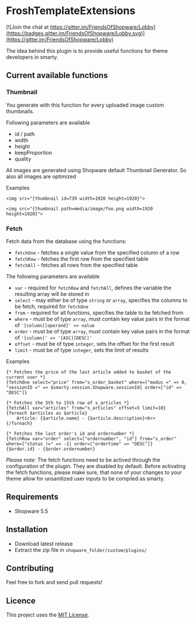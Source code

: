 # FroshTemplateExtensions

[![Join the chat at https://gitter.im/FriendsOfShopware/Lobby](https://badges.gitter.im/FriendsOfShopware/Lobby.svg)](https://gitter.im/FriendsOfShopware/Lobby)


The idea behind this plugin is to provide useful functions for theme developers in smarty.

## Current available functions


### Thumbnail

You generate with this function for every uploaded image custom thumbnails.

Following parameters are available

* id / path 
* width
* height
* keepProportion
* quality

All images are generated using Shopware default Thumbnail Generator. So also all images are optimized

Examples

```
<img src="{thumbnail id=739 width=1920 height=1920}">
```

```
<img src="{thumbnail path=media/image/foo.png width=1920 height=1920}">
```

### Fetch

Fetch data from the database using the functions:

* `fetchOne` - fetches a single value from the specified column of a row
* `fetchRow` - fetches the first row from the specified table
* `fetchAll` - fetches all rows from the specified table

The following parameters are available

* `var` - required for `fetchRow` and `fetchAll`, defines the variable the resulting array will be stored in
* `select` - may either be of type `string` or `array`, specifies the columns to be fetch, required for `fetchOne`
* `from` - required for all functions, specifies the table to be fetched from
* `where` - must be of type `array`, must contain key value pairs in the format of `'[column][operand]' => value` 
* `order` - must be of type `array`, must contain key value pairs in the format of `'[column]' => '[ASC][DESC]'` 
* `offset` - must be of type `integer`, sets the offset for the first result
* `limit` - must be of type `integer`, sets the limit of results

Examples

```smarty
{* Fetches the price of the last article added to basket of the current user *}
{fetchOne select="price" from="s_order_basket" where=["modus =" => 0, "sessionID =" => $smarty.session.Shopware.sessionId] order=["id" => "DESC"]}

{* Fetches the 5th to 15th row of s_articles *}
{fetchAll var="articles" from="s_articles" offset=5 limit=10}
{foreach $articles as $article}
    Article: {$article.name} - {$article.description}<br>
{/foreach}

{* Fetches the last order's id and ordernumber *}
{fetchRow var="order" select=["ordernumber", "id"] from="s_order" where=["status !=" => -1] order=["ordertime" => "DESC"]}
{$order.id} - {$order.ordernumber}
```

*Please note:* The fetch functions need to be actived through the configuration of the plugin. They are disabled by default. 
Before activating the fetch functions, please make sure, that none of your changes to your theme allow for unsanitized user 
inputs to be compiled as smarty.

## Requirements

- Shopware 5.5


## Installation

- Download latest release
- Extract the zip file in `shopware_folder/custom/plugins/`


## Contributing

Feel free to fork and send pull requests!


## Licence

This project uses the [MIT License](LICENCE.md).
